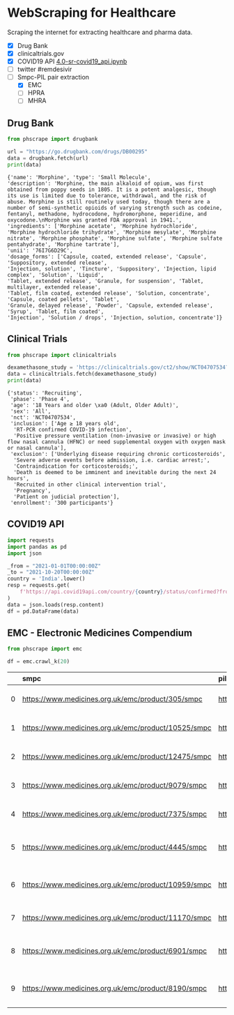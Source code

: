 # WebScraping for Healthcare

Scraping the internet for extracting healthcare and pharma data.

- [x] Drug Bank
- [x] clinicaltrials.gov
- [x] COVID19 API [4.0-sr-covid19_api.ipynb](https://github.com/suriyadeepan/WebScraping-for-Healthcare/blob/main/notebooks/4.0-sr-covid19_api.ipynb)
- [ ] twitter #remdesivir
- [ ] Smpc-PIL pair extraction
  - [x] EMC
  - [ ] HPRA
  - [ ] MHRA

## Drug Bank

```python
from phscrape import drugbank

url = "https://go.drugbank.com/drugs/DB00295"
data = drugbank.fetch(url)
print(data)
```

```console
{'name': 'Morphine', 'type': 'Small Molecule', 
'description': 'Morphine, the main alkaloid of opium, was first obtained from poppy seeds in 1805. It is a potent analgesic, though its use is limited due to tolerance, withdrawal, and the risk of abuse. Morphine is still routinely used today, though there are a number of semi-synthetic opioids of varying strength such as codeine, fentanyl, methadone, hydrocodone, hydromorphone, meperidine, and oxycodone.\nMorphine was granted FDA approval in 1941.', 
'ingredients': ['Morphine acetate', 'Morphine hydrochloride', 'Morphine hydrochloride trihydrate', 'Morphine mesylate', 'Morphine nitrate', 'Morphine phosphate', 'Morphine sulfate', 'Morphine sulfate pentahydrate', 'Morphine tartrate'], 
'unii': '76I7G6D29C', 
'dosage_forms': ['Capsule, coated, extended release', 'Capsule', 'Suppository, extended release', 
'Injection, solution', 'Tincture', 'Suppository', 'Injection, lipid complex', 'Solution', 'Liquid',
'Tablet, extended release', 'Granule, for suspension', 'Tablet, multilayer, extended release',
'Tablet, film coated, extended release', 'Solution, concentrate', 'Capsule, coated pellets', 'Tablet',
'Granule, delayed release', 'Powder', 'Capsule, extended release', 'Syrup', 'Tablet, film coated',
'Injection', 'Solution / drops', 'Injection, solution, concentrate']}
```

## Clinical Trials

```python
from phscrape import clinicaltrials

dexamethasone_study = 'https://clinicaltrials.gov/ct2/show/NCT04707534?cond=covid19&draw=2&rank=1'
data = clinicaltrials.fetch(dexamethasone_study)
print(data)
```

```console
{'status': 'Recruiting',
 'phase': 'Phase 4',
 'age': '18 Years and older \xa0 (Adult, Older Adult)',
 'sex': 'All',
 'nct': 'NCT04707534',
 'inclusion': ['Age ≥ 18 years old',
  'RT-PCR confirmed COVID-19 infection',
  'Positive pressure ventilation (non-invasive or invasive) or high flow nasal cannula (HFNC) or need supplemental oxygen with oxygen mask or nasal cannula'],
 'exclusion': ['Underlying disease requiring chronic corticosteroids',
  'Severe adverse events before admission, i.e. cardiac arrest;',
  'Contraindication for corticosteroids;',
  'Death is deemed to be imminent and inevitable during the next 24 hours',
  'Recruited in other clinical intervention trial',
  'Pregnancy',
  'Patient on judicial protection'],
 'enrollment': '300 participants'}
 ```

## COVID19 API

```python
import requests
import pandas as pd
import json

_from = "2021-01-01T00:00:00Z"
_to = "2021-10-20T00:00:00Z"
country = 'India'.lower()
resp = requests.get(
    f'https://api.covid19api.com/country/{country}/status/confirmed?from={_from}&to={_to}'
)
data = json.loads(resp.content)
df = pd.DataFrame(data)
```

## EMC - Electronic Medicines Compendium

```python
from phscrape import emc

df = emc.crawl_k(20)
```

|    | smpc                                                | pil                                                | name                                                                      | manufacturer                                      | SmpcLink                 | PilLink                                              |   uid |
|---:|:----------------------------------------------------|:---------------------------------------------------|:--------------------------------------------------------------------------|:--------------------------------------------------|:-------------------------|:-----------------------------------------------------|------:|
|  0 | https://www.medicines.org.uk/emc/product/305/smpc   | https://www.medicines.org.uk/emc/product/305/pil   | 4head Cutaneous Stick                                                     | Diomed Developments Limited                       | data/emc/smpc/305.html   | https://www.medicines.org.uk/emc/files/pil.305.pdf   |   305 |
|  1 | https://www.medicines.org.uk/emc/product/10525/smpc | https://www.medicines.org.uk/emc/product/10525/pil | Abacavir 300 mg Film-Coated Tablets                                       | Dr. Reddy's Laboratories (UK) Ltd                 | data/emc/smpc/10525.html | https://www.medicines.org.uk/emc/files/pil.10525.pdf | 10525 |
|  2 | https://www.medicines.org.uk/emc/product/12475/smpc | https://www.medicines.org.uk/emc/product/12475/pil | Abacavir 300mg Film-coated tablets                                        | Aurobindo Pharma - Milpharm Ltd.                  | data/emc/smpc/12475.html | https://www.medicines.org.uk/emc/files/pil.12475.pdf | 12475 |
|  3 | https://www.medicines.org.uk/emc/product/9079/smpc  | https://www.medicines.org.uk/emc/product/9079/pil  | Abacavir Mylan 300 mg Film-coated Tablets                                 | Mylan                                             | data/emc/smpc/9079.html  | https://www.medicines.org.uk/emc/files/pil.9079.pdf  |  9079 |
|  4 | https://www.medicines.org.uk/emc/product/7375/smpc  | https://www.medicines.org.uk/emc/product/7375/pil  | Abacavir/Lamivudine 600 mg/300 mg film-coated tablets                     | Lupin Healthcare (UK) Ltd                         | data/emc/smpc/7375.html  | https://www.medicines.org.uk/emc/files/pil.7375.pdf  |  7375 |
|  5 | https://www.medicines.org.uk/emc/product/4445/smpc  | https://www.medicines.org.uk/emc/product/4445/pil  | Abacavir/Lamivudine Dr. Reddys 600 mg/300 mg Film-Coated Tablets          | Dr. Reddy's Laboratories (UK) Ltd                 | data/emc/smpc/4445.html  | https://www.medicines.org.uk/emc/files/pil.4445.pdf  |  4445 |
|  6 | https://www.medicines.org.uk/emc/product/10959/smpc | https://www.medicines.org.uk/emc/product/10959/pil | Abacavir/Lamivudine SUN 600 mg/300 mg film-coated tablets                 | Ranbaxy (UK) Limited a Sun Pharmaceutical Company | data/emc/smpc/10959.html | https://www.medicines.org.uk/emc/files/pil.10959.pdf | 10959 |
|  7 | https://www.medicines.org.uk/emc/product/11170/smpc | https://www.medicines.org.uk/emc/product/11170/pil | Abacavir+Lamivudine 600mg/300mg Film-coated tablets                       | Aurobindo Pharma - Milpharm Ltd.                  | data/emc/smpc/11170.html | https://www.medicines.org.uk/emc/files/pil.11170.pdf | 11170 |
|  8 | https://www.medicines.org.uk/emc/product/6901/smpc  | https://www.medicines.org.uk/emc/product/6901/pil  | ABASAGLAR 100 units/mL KwikPen solution for injection in a pre-filled pen | Eli Lilly and Company Limited                     | data/emc/smpc/6901.html  | https://www.medicines.org.uk/emc/files/pil.6901.pdf  |  6901 |
|  9 | https://www.medicines.org.uk/emc/product/8190/smpc  | https://www.medicines.org.uk/emc/product/8190/pil  | ABASAGLAR 100 units/mL solution for injection in a cartridge              | Eli Lilly and Company Limited                     | data/emc/smpc/8190.html  | https://www.medicines.org.uk/emc/files/pil.8190.pdf  |  8190 |
